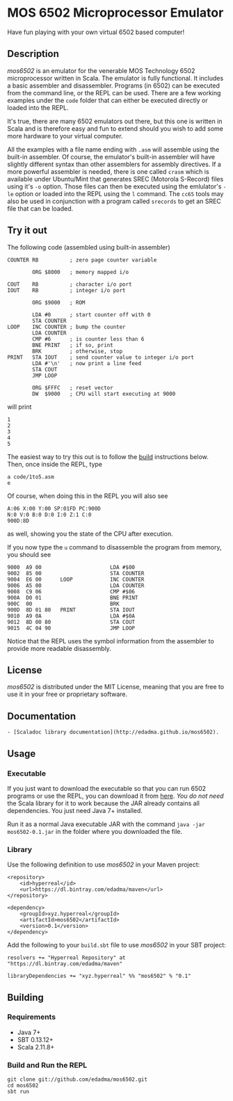 MOS 6502 Microprocessor Emulator
================================

Have fun playing with your own virtual 6502 based computer!


Description
-----------

*mos6502* is an emulator for the venerable MOS Technology 6502 microprocessor written in Scala. The emulator is fully functional. It includes a basic assembler and disassembler. Programs (in 6502) can be executed from the command line, or the REPL can be used. There are a few working examples under the `code` folder that can either be executed directly or loaded into the REPL.

It's true, there are many 6502 emulators out there, but this one is written in Scala and is therefore easy and fun to extend should you wish to add some more hardware to your virtual computer.

All the examples with a file name ending with `.asm` will assemble using the built-in assembler. Of course, the emulator's built-in assembler will have slightly different syntax than other assemblers for assembly directives. If a more powerful assembler is needed, there is one called `crasm` which is available under Ubuntu/Mint that generates SREC (Motorola S-Record) files using it's `-o` option. Those files can then be executed using the emlulator's `-le` option or loaded into the REPL using the `l` command. The `cc65` tools may also be used in conjunction with a program called `srecords` to get an SREC file that can be loaded.


Try it out
----------

The following code (assembled using built-in assembler)

    COUNTER RB          ; zero page counter variable

            ORG $8000   ; memory mapped i/o 

    COUT    RB          ; character i/o port
    IOUT    RB          ; integer i/o port

            ORG $9000   ; ROM

            LDA #0      ; start counter off with 0
            STA COUNTER
    LOOP    INC COUNTER ; bump the counter
            LDA COUNTER
            CMP #6      ; is counter less than 6
            BNE PRINT   ; if so, print
            BRK         ; otherwise, stop
    PRINT   STA IOUT    ; send counter value to integer i/o port
            LDA #'\n'   ; now print a line feed
            STA COUT
            JMP LOOP

            ORG $FFFC   ; reset vector
            DW  $9000   ; CPU will start executing at 9000

will print

	1
	2
	3
	4
	5

The easiest way to try this out is to follow the [build](https://github.com/edadma/mos6502#build-and-run-the-repl) instructions below. Then, once inside the REPL, type

	a code/1to5.asm
	e

Of course, when doing this in the REPL you will also see

	A:06 X:00 Y:00 SP:01FD PC:900D
	N:0 V:0 B:0 D:0 I:0 Z:1 C:0
	900D:8D

as well, showing you the state of the CPU after execution.

If you now type the `u` command to disassemble the program from memory, you should see

	9000  A9 00                      LDA #$00
	9002  85 00                      STA COUNTER
	9004  E6 00      LOOP            INC COUNTER
	9006  A5 00                      LDA COUNTER
	9008  C9 06                      CMP #$06
	900A  D0 01                      BNE PRINT
	900C  00                         BRK 
	900D  8D 01 80   PRINT           STA IOUT
	9010  A9 0A                      LDA #$0A
	9012  8D 00 80                   STA COUT
	9015  4C 04 90                   JMP LOOP

Notice that the REPL uses the symbol information from the assembler to provide more readable disassembly.


License
-------

*mos6502* is distributed under the MIT License, meaning that you are free to use it in your free or proprietary software.


Documentation
-------------

	- [Scaladoc library documentation](http://edadma.github.io/mos6502).


Usage
-----
	
### Executable

If you just want to download the executable so that you can run 6502 programs or use the REPL, you can download it from [here](https://dl.bintray.com/edadma/generic/mos6502-0.1.jar). *You do not need* the Scala library for it to work because the JAR already contains all dependencies. You just need Java 7+ installed.

Run it as a normal Java executable JAR with the command `java -jar mos6502-0.1.jar` in the folder where you downloaded the file.

### Library

Use the following definition to use *mos6502* in your Maven project:

	<repository>
		<id>hyperreal</id>
		<url>https://dl.bintray.com/edadma/maven</url>
	</repository>

	<dependency>
		<groupId>xyz.hyperreal</groupId>
		<artifactId>mos6502</artifactId>
		<version>0.1</version>
	</dependency>

Add the following to your `build.sbt` file to use *mos6502* in your SBT project:

	resolvers += "Hyperreal Repository" at "https://dl.bintray.com/edadma/maven"

	libraryDependencies += "xyz.hyperreal" %% "mos6502" % "0.1"


Building
--------

### Requirements

- Java 7+
- SBT 0.13.12+
- Scala 2.11.8+

### Build and Run the REPL

	git clone git://github.com/edadma/mos6502.git
	cd mos6502
	sbt run